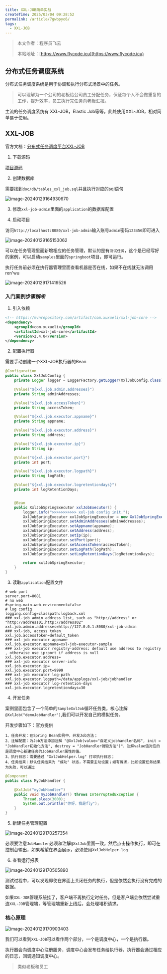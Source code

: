 ```yaml
---
title: XXL-JOB简单实战
createTime: 2025/03/04 09:28:52
permalink: /article/7gwbpyo6/
tags:
  - XXL-JOB
---
```

> 本文作者：程序员飞云
>
> 本站地址：[https://www.flycode.icu](https://www.flycode.icu)



## 分布式任务调度系统

分布式任务调度系统是用于协调和执行分布式场景中的任务。

> 可以理解为一个公司的老板给公司员工分配任务，保证每个人不会做重复的工作，提升效率，员工执行完任务向老板汇报。

主流的任务调度系统有 XXL-JOB，Elastic Job等等，此处使用XXL-JOB，相对简单易于使用。



## XXL-JOB

官方文档：[分布式任务调度平台XXL-JOB](https://www.xuxueli.com/xxl-job/#%E4%BA%8C%E3%80%81%E5%BF%AB%E9%80%9F%E5%85%A5%E9%97%A8)

1. 下载源码

[项目源码](https://github.com/xuxueli/xxl-job?tab=readme-ov-file)

2. 创建数据库

需要找到`doc/db/tables_xxl_job.sql`并且执行对应的sql语句

![image-20240129164930670](https://flycodeu-1314556962.cos.ap-nanjing.myqcloud.com//codeCenterImg/202401291655137.png)

3. 修改`xxl-job-admin`里面的`application`的数据库配置

4. 启动项目

访问`http://localhost:8080/xxl-job-admin`输入账号`admin`密码`123456`即可进入

![image-20240129165153062](https://flycodeu-1314556962.cos.ap-nanjing.myqcloud.com//codeCenterImg/202401291655117.png)

可以在任务管理里面新增相应的任务管理，默认的是有`测试任务`，这个是已经写好的案例，可以启动`samples`里面的`springboot`项目，即可运行。

执行任务前必须在执行器管理里面查看机器是否在线，如果不在线就无法调用ren'wu

![image-20240129171419526](https://flycodeu-1314556962.cos.ap-nanjing.myqcloud.com//codeCenterImg/202401291714616.png)

### 入门案例步骤解析

1. 引入依赖

```xml
<!-- https://mvnrepository.com/artifact/com.xuxueli/xxl-job-core -->
<dependency>
    <groupId>com.xuxueli</groupId>
    <artifactId>xxl-job-core</artifactId>
    <version>2.4.0</version>
</dependency>
```

2. 配置执行器

需要手动创建一个XXL-JOB执行器的Bean

```java
@Configuration
public class XxlJobConfig {
    private Logger logger = LoggerFactory.getLogger(XxlJobConfig.class);

    @Value("${xxl.job.admin.addresses}")
    private String adminAddresses;

    @Value("${xxl.job.accessToken}")
    private String accessToken;

    @Value("${xxl.job.executor.appname}")
    private String appname;

    @Value("${xxl.job.executor.address}")
    private String address;

    @Value("${xxl.job.executor.ip}")
    private String ip;

    @Value("${xxl.job.executor.port}")
    private int port;

    @Value("${xxl.job.executor.logpath}")
    private String logPath;

    @Value("${xxl.job.executor.logretentiondays}")
    private int logRetentionDays;


    @Bean
    public XxlJobSpringExecutor xxlJobExecutor() {
        logger.info(">>>>>>>>>>> xxl-job config init.");
        XxlJobSpringExecutor xxlJobSpringExecutor = new XxlJobSpringExecutor();
        xxlJobSpringExecutor.setAdminAddresses(adminAddresses);
        xxlJobSpringExecutor.setAppname(appname);
        xxlJobSpringExecutor.setAddress(address);
        xxlJobSpringExecutor.setIp(ip);
        xxlJobSpringExecutor.setPort(port);
        xxlJobSpringExecutor.setAccessToken(accessToken);
        xxlJobSpringExecutor.setLogPath(logPath);
        xxlJobSpringExecutor.setLogRetentionDays(logRetentionDays);

        return xxlJobSpringExecutor;
    }
}
```

3. 读取`application`配置文件

```properties
# web port
server.port=8081
# no web
#spring.main.web-environment=false
# log config
logging.config=classpath:logback.xml
### xxl-job admin address list, such as "http://address" or "http://address01,http://address02"
xxl.job.admin.addresses=http://127.0.0.1:8080/xxl-job-admin
### xxl-job, access token
xxl.job.accessToken=default_token
### xxl-job executor appname
xxl.job.executor.appname=xxl-job-executor-sample
### xxl-job executor registry-address: default use address to registry , otherwise use ip:port if address is null
xxl.job.executor.address=
### xxl-job executor server-info
xxl.job.executor.ip=
xxl.job.executor.port=9999
### xxl-job executor log-path
xxl.job.executor.logpath=/data/applogs/xxl-job/jobhandler
### xxl-job executor log-retention-days
xxl.job.executor.logretentiondays=30
```

4. 开发任务

案例里面包含了一个简单的`SampleXxlJob`循环任务类，核心注解`@XxlJob("demoJobHandler")`,我们可以开发自己的模拟任务。

开发步骤如下：官方提供

```
1、任务开发：在Spring Bean实例中，开发Job方法；
2、注解配置：为Job方法添加注解 "@XxlJob(value="自定义jobhandler名称", init = "JobHandler初始化方法", destroy = "JobHandler销毁方法")"，注解value值对应的是调度中心新建任务的JobHandler属性的值。
3、执行日志：需要通过 "XxlJobHelper.log" 打印执行日志；
4、任务结果：默认任务结果为 "成功" 状态，不需要主动设置；如有诉求，比如设置任务结果为失败，可以通过 
```

```java
@Component
public class MyJobHandler {

    @XxlJob("myJobHandler")
    public void myJobHandler() throws InterruptedException {
        Thread.sleep(3000);
        System.out.println("你好，我是fly");
    }
}
```

5. 新建任务管理配置

![image-20240129170257354](https://flycodeu-1314556962.cos.ap-nanjing.myqcloud.com//codeCenterImg/202401291702450.png)

必须要注意`JobHandler`必须和注解`@XxlJob`里面一致，然后点击操作执行，即可在控制台输出，如果希望在界面展示，必须使用`XxlJobHelper.log`

6. 查看运行报表

![image-20240129170505890](https://flycodeu-1314556962.cos.ap-nanjing.myqcloud.com//codeCenterImg/202401291705988.png)



测试过程中，可以发现即使在界面上关闭任务的执行，但是依然会执行没有完成的数据。

如果`XXL-JOB`管理系统挂了，客户端不再执行定时任务，但是客户端会依然尝试重连`XXL-JOB`管理端，等管理端重新上线后，会处理堆积请求。

### 核心原理

![image-20240129170903403](https://flycodeu-1314556962.cos.ap-nanjing.myqcloud.com//codeCenterImg/202401291709538.png)

我们可以看到`XXL-JOB`可以看作两个部分，一个是调度中心，一个是执行器。

执行器会向调度中心注册服务，调度中心会发布任务给执行器，执行器会通过相应的日志，回调通知调度中心。

> 类似老板和员工



